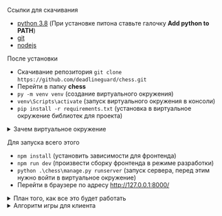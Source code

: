 Ссылки для скачивания
- [python 3.8](https://www.python.org/ftp/python/3.8.0/python-3.8.0-amd64.exe) (При установке питона ставьте галочку **Add python to PATH**)
- [git](https://github.com/git-for-windows/git/releases/download/v2.29.2.windows.3/Git-2.29.2.3-64-bit.exe)
- [nodejs](https://nodejs.org/dist/v14.15.3/node-v14.15.3-x64.msi)

После установки
- Скачивание репозитория `git clone https://github.com/deadlineguard/chess.git`
- Перейти в папку **chess**
- `py -m venv venv` (создание виртуального окружения)
- `venv\Scripts\activate` (запуск виртуального окружения в консоли)
- `pip install -r requirements.txt` (установка в виртуальное окружение библиотек для проекта)

<details>
<summary>Зачем виртуальное окружение</summary>
Виртуальное окружение нужно, чтобы у каждого питоновского проекта были **свои версии библиотек**.
Нужно из-за того, что питоновские библиотеки устанавливаются не конкретно для каждого проекта, а глобально
на компьютер, поэтому, чтобы у разных проектов были библиотеки разных версий, нужно делать виртуальное окружение.
Тогда установленные в виртуальном окружении библиотеки **будут только в нем**. Их не будет за его пределами.


Например, в одном проекте в виртуальном окружении может быть установлен **django 3 версии**, в то же время
в другом проекте может быть **django 2 версии**. А на самом компьютере глобально **вообще может не быть django**.
</details>

Для запуска всего этого
- `npm install` (установить зависимости для фронтенда)
- `npm run dev` (произвести сборку фронтенда в режиме разработки)
- `python .\chess\manage.py runserver` (запуск сервера, перед этим нужно войти в виртуальное окружение)
- Перейти в браузере по адресу http://127.0.0.1:8000/

<details>
<summary>План того, как все это будет работать</summary>
  
![](mindmap.png)

</details>

<details>
<summary>Алгоритм игры для клиента</summary>


- Клиент заходит на сайт
- Нажимает Начать Игру
  - Подключается к клиенту, который ожидает противника
  - Если нет ожидающих клиентов, сам становится ожидающим
- После подключения обоих случайным образом выбирается, кто будет ходить белыми
  - Либо клиент белый, ходит и ожидает противника
  - Либо клиент черный, ждет, после получает координаты хода противника, обновляет позицию фигур и ходит
- И так далее до конца игры
- Сообщается результат игры
  - Выиграл
  - Проиграл
- Предлагается начать игру заново


</details>
